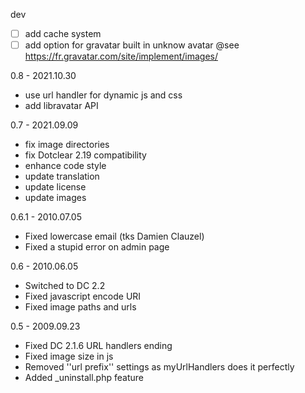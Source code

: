 dev
- [ ] add cache system
- [ ] add option for gravatar built in unknow avatar @see https://fr.gravatar.com/site/implement/images/

0.8 - 2021.10.30
- use url handler for dynamic js and css
- add libravatar API

0.7 - 2021.09.09
- fix image directories
- fix Dotclear 2.19 compatibility
- enhance code style
- update translation
- update license
- update images

0.6.1 - 2010.07.05
- Fixed lowercase email (tks Damien Clauzel)
- Fixed a stupid error on admin page

0.6 - 2010.06.05
- Switched to DC 2.2
- Fixed javascript encode URI
- Fixed image paths and urls

0.5 - 2009.09.23
- Fixed DC 2.1.6 URL handlers ending
- Fixed image size in js
- Removed ''url prefix'' settings as myUrlHandlers does it perfectly
- Added _uninstall.php feature